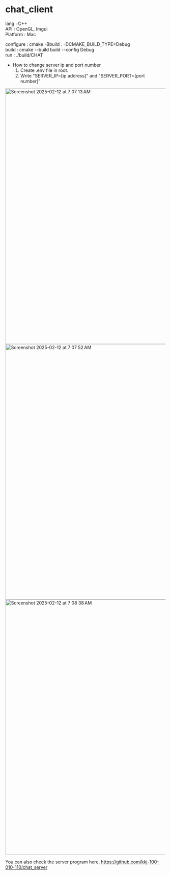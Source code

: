 # chat_client

lang  : C++<br/>
API   : OpenGL, Imgui<br/>
Platform : Mac

configure : cmake -Bbuild . -DCMAKE_BUILD_TYPE=Debug<br/>
build     : cmake --build build --config Debug<br/>
run       : ./build/CHAT

- How to change server ip and port number
    1. Create .env file in root.
    2. Write "SERVER_IP=[ip address]" and "SERVER_PORT=[port number]"
<img width="803" alt="Screenshot 2025-02-12 at 7 07 13 AM" src="https://github.com/user-attachments/assets/4455a182-3459-47ca-8c23-fb81a98901f1" />
<img width="802" alt="Screenshot 2025-02-12 at 7 07 52 AM" src="https://github.com/user-attachments/assets/51788870-a807-4573-82b4-2081f35389a1" />
<img width="801" alt="Screenshot 2025-02-12 at 7 08 38 AM" src="https://github.com/user-attachments/assets/0e9609b8-5e65-4abf-b3af-0d32d53bc89d" />


You can also check the server program here, https://github.com/kkj-100-010-110/chat_server
